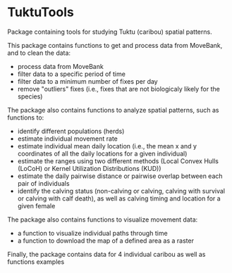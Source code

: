 # TuktuTools
Package containing tools for studying Tuktu (caribou) spatial patterns.

This package contains functions to get and process data from MoveBank, and to clean the data:
- process data from MoveBank
- filter data to a specific period of time
- filter data to a minimum number of fixes per day
- remove "outliers" fixes (i.e., fixes that are not biologicaly likely for the species)

The package also contains functions to analyze spatial patterns, such as functions to:
- identify different populations (herds)
- estimate individual movement rate
- estimate individual mean daily location (i.e., the mean x and y coordinates of all the daily locations for a given individual)
- estimate the ranges using two different methods (Local Convex Hulls (LoCoH) or Kernel Utilization Distributions (KUD))
- estimate the daily pairwise distance or pairwise overlap between each pair of individuals
- identify the calving status (non-calving or calving, calving with survival or calving with calf death), as well as calving timing and location for a given female


The package also contains functions to visualize movement data:
- a function to visualize individual paths through time
- a function to download the map of a defined area as a raster


Finally, the package contains data for 4 individual caribou as well as functions examples

